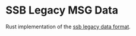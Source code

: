 # SSB Legacy MSG Data

Rust implementation of the [ssb legacy data format](https://spec.scuttlebutt.nz/feed/datamodel.html).
